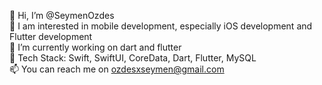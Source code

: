 👋 Hi, I’m @SeymenOzdes  
👀 I am interested in mobile development, especially iOS development and Flutter development   
🌱 I’m currently working on dart and flutter  
🧰 Tech Stack: Swift, SwiftUI, CoreData, Dart, Flutter, MySQL  
📫 You can reach me on ozdesxseymen@gmail.com  

